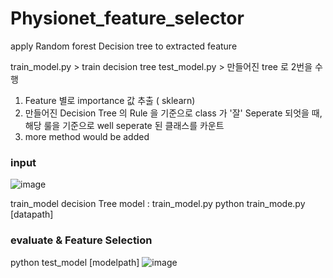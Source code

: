 # Physionet_feature_selector
apply Random forest Decision tree to extracted feature 

train_model.py > train decision tree
test_model.py > 만들어진 tree 로 2번을 수행 

1. Feature 별로 importance 값 추출 ( sklearn)
2. 만들어진 Decision Tree 의 Rule 을 기준으로 class 가 '잘' Seperate 되엇을 때, 해당 룰을 기준으로 well seperate 된 클래스를 카운트 
3. more method would be added


### input
![image](https://user-images.githubusercontent.com/80017879/121106756-9a2cf880-c841-11eb-9312-ad741e782b37.png)

train_model decision Tree model : train_model.py
python train_mode.py [datapath]

### evaluate & Feature Selection 
python test_model [modelpath]
![image](https://user-images.githubusercontent.com/80017879/121106971-0c9dd880-c842-11eb-9777-507a2537b05f.png)
